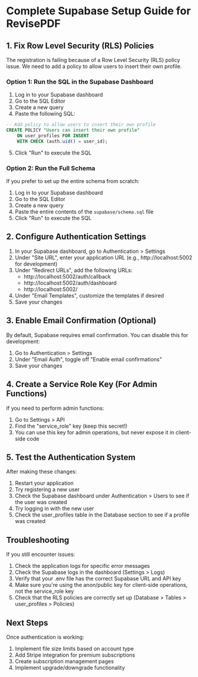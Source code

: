 # Complete Supabase Setup Guide for RevisePDF

## 1. Fix Row Level Security (RLS) Policies

The registration is failing because of a Row Level Security (RLS) policy issue. We need to add a policy to allow users to insert their own profile.

### Option 1: Run the SQL in the Supabase Dashboard

1. Log in to your Supabase dashboard
2. Go to the SQL Editor
3. Create a new query
4. Paste the following SQL:

```sql
-- Add policy to allow users to insert their own profile
CREATE POLICY "Users can insert their own profile"
    ON user_profiles FOR INSERT
    WITH CHECK (auth.uid() = user_id);
```

5. Click "Run" to execute the SQL

### Option 2: Run the Full Schema

If you prefer to set up the entire schema from scratch:

1. Log in to your Supabase dashboard
2. Go to the SQL Editor
3. Create a new query
4. Paste the entire contents of the `supabase/schema.sql` file
5. Click "Run" to execute the SQL

## 2. Configure Authentication Settings

1. In your Supabase dashboard, go to Authentication > Settings
2. Under "Site URL", enter your application URL (e.g., http://localhost:5002 for development)
3. Under "Redirect URLs", add the following URLs:
   - http://localhost:5002/auth/callback
   - http://localhost:5002/auth/dashboard
   - http://localhost:5002/
4. Under "Email Templates", customize the templates if desired
5. Save your changes

## 3. Enable Email Confirmation (Optional)

By default, Supabase requires email confirmation. You can disable this for development:

1. Go to Authentication > Settings
2. Under "Email Auth", toggle off "Enable email confirmations"
3. Save your changes

## 4. Create a Service Role Key (For Admin Functions)

If you need to perform admin functions:

1. Go to Settings > API
2. Find the "service_role" key (keep this secret!)
3. You can use this key for admin operations, but never expose it in client-side code

## 5. Test the Authentication System

After making these changes:

1. Restart your application
2. Try registering a new user
3. Check the Supabase dashboard under Authentication > Users to see if the user was created
4. Try logging in with the new user
5. Check the user_profiles table in the Database section to see if a profile was created

## Troubleshooting

If you still encounter issues:

1. Check the application logs for specific error messages
2. Check the Supabase logs in the dashboard (Settings > Logs)
3. Verify that your .env file has the correct Supabase URL and API key
4. Make sure you're using the anon/public key for client-side operations, not the service_role key
5. Check that the RLS policies are correctly set up (Database > Tables > user_profiles > Policies)

## Next Steps

Once authentication is working:

1. Implement file size limits based on account type
2. Add Stripe integration for premium subscriptions
3. Create subscription management pages
4. Implement upgrade/downgrade functionality
